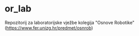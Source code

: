 # or_lab
Repozitorij za laboratorijske vježbe kolegija "Osnove Robotike" (https://www.fer.unizg.hr/predmet/osnrob)
